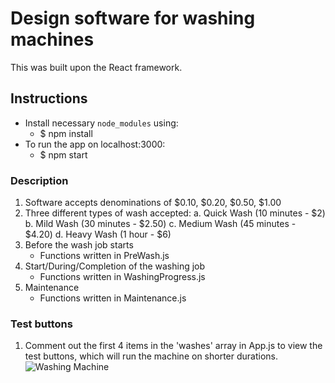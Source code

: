 # Design software for washing machines

This was built upon the React framework.

## Instructions

- Install necessary `node_modules` using:
  - $ npm install
- To run the app on localhost:3000:
  - $ npm start

### Description

1. Software accepts denominations of $0.10, $0.20, $0.50, $1.00
2. Three different types of wash accepted:
   a. Quick Wash (10 minutes - $2)
   b. Mild Wash (30 minutes - $2.50)
   c. Medium Wash (45 minutes - $4.20)
   d. Heavy Wash (1 hour - $6)
3. Before the wash job starts
   - Functions written in PreWash.js
4. Start/During/Completion of the washing job
   - Functions written in WashingProgress.js
5. Maintenance
   - Functions written in Maintenance.js

### Test buttons

1. Comment out the first 4 items in the 'washes' array in App.js to view the test buttons,
   which will run the machine on shorter durations.
   ![Washing Machine](./public/washing_machine.png)
